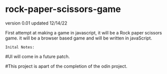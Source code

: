 # rock-paper-scissors-game

  version 0.01 updated 12/14/22

  First attempt at making a game in javascript, it will be a Rock paper scissors game.
it will be a browser based game and will be written in javaScript.

	Inital Notes:
	
#UI will come in a future patch. 

#This project is apart of the completion of the odin project.



